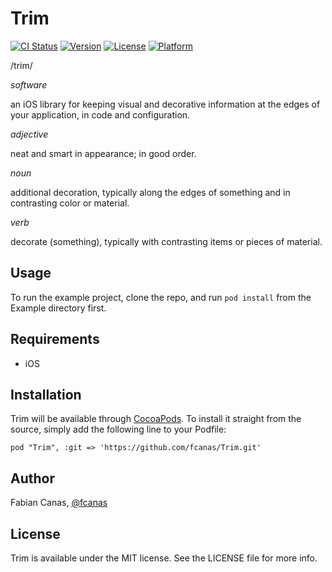 # Trim

[![CI Status](http://img.shields.io/travis/fcanas/Trim.svg?style=flat)](https://travis-ci.org/fcanas/Trim)
[![Version](https://img.shields.io/cocoapods/v/Trim.svg?style=flat)](http://cocoadocs.org/docsets/Trim)
[![License](https://img.shields.io/cocoapods/l/Trim.svg?style=flat)](http://cocoadocs.org/docsets/Trim)
[![Platform](https://img.shields.io/cocoapods/p/Trim.svg?style=flat)](http://cocoadocs.org/docsets/Trim)

/trim/

_software_

an iOS library for keeping visual and decorative information at the edges of your application, in code and configuration.

_adjective_

neat and smart in appearance; in good order.

_noun_

additional decoration, typically along the edges of something and in contrasting color or material.

_verb_

decorate (something), typically with contrasting items or pieces of material.


## Usage

To run the example project, clone the repo, and run `pod install` from the Example directory first.

## Requirements

* iOS

## Installation

Trim will be available through [CocoaPods](http://cocoapods.org). To install
it straight from the source, simply add the following line to your Podfile:

    pod "Trim", :git => 'https://github.com/fcanas/Trim.git'

## Author

Fabian Canas, [@fcanas](https://twitter.com/fcanas)

## License

Trim is available under the MIT license. See the LICENSE file for more info.

